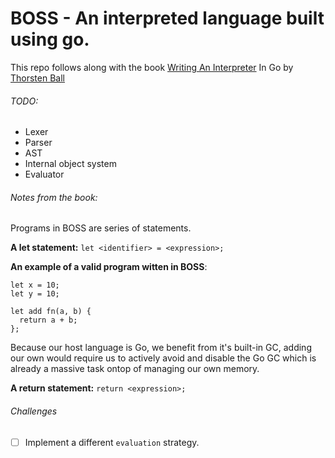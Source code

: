 # BOSS - An interpreted language built using go.
This repo follows along with the book [Writing An Interpreter](https://interpreterbook.com/) In Go by [Thorsten Ball](https://thorstenball.com/)

###### TODO:
* Lexer
* Parser
* AST
* Internal object system
* Evaluator

###### Notes from the book:
Programs in BOSS are series of statements.

**A let statement:** `let <identifier> = <expression>;`

**An example of a valid program witten in BOSS**:
```
let x = 10;
let y = 10;

let add fn(a, b) {
  return a + b;
};
```

Because our host language is Go, we benefit from it's built-in GC,
adding our own would require us to actively avoid and disable the Go
GC which is already a massive task ontop of managing our own memory. 

**A return statement:** `return <expression>;`

###### Challenges
- [ ] Implement a different `evaluation` strategy.



